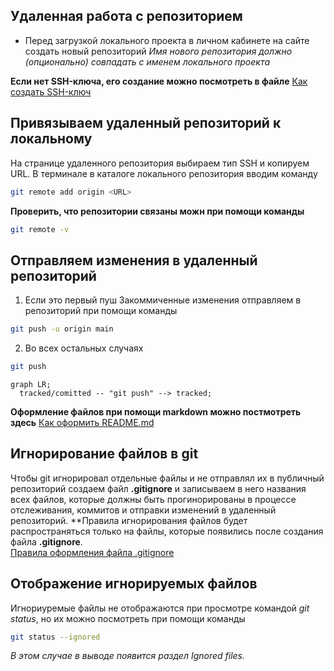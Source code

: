 Удаленная работа с репозиторием
---

- Перед загрузкой локального проекта 
в личном кабинете на сайте создать новый репозиторий
*Имя нового репозитория должно (опционально) совпадать с именем локального проекта*

**Если нет SSH-ключа, его создание можно посмотреть в файле**
[Как создать SSH-ключ](https://github.com/vikolga/git_project/blob/main/generation_ssh.md)

Привязываем удаленный репозиторий к локальному
---

На странице удаленного репозитория выбираем тип SSH и копируем URL.
В терминале в каталоге локального репозитория вводим команду

```bash
git remote add origin <URL>
```

**Проверить, что репозитории связаны можн при помощи команды**
```bash
git remote -v
```

Отправляем изменения в удаленный репозиторий
---

1. Если это первый пуш
Закоммиченные изменения отправляем в репозиторий при помощи команды
```bash
git push -u origin main
```
2. Во всех остальных случаях
```bash
git push
```

```mermaid
graph LR;
  tracked/comitted -- "git push" --> tracked;
``` 

**Оформление файлов при помощи markdown можно постмотреть здесь**
[Как оформить README.md](https://github.com/vikolga/git_project/blob/main/markdown.md)

Игнорирование файлов в git
---
Чтобы git игнорировал отдельные файлы и не отправлял их в публичный репозиторий создаем файл **.gitignore** и записываем в него названия всех файлов, которые должны быть прогинорированы в процессе отслеживания, коммитов и отправки изменений в удаленный репозиторий.
**Правила игнорирования файлов будет распространяться только на файлы, которые появились после создания файла **.gitignore**.  
[Правила оформления файла .gitignore](https://github.com/vikolga/git_project/blob/main/file_gitignore.md)

Отображение игнорируемых файлов
---
Игнориуремые файлы не отображаются при просмотре командой _git status_, но их можно посмотреть при помощи команды
```bash
git status --ignored
```
_В этом случае в выводе появится раздел *Ignored files*._
